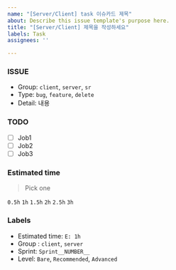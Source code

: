 ```yaml
---
name: "[Server/Client] task 이슈카드 제목"
about: Describe this issue template's purpose here.
title: "[Server/Client] 제목을 작성하세요"
labels: Task
assignees: ''

---
```


### ISSUE
* Group: `client`, `server`, `sr`
* Type: `bug`, `feature`, `delete`
* Detail: 내용 

### TODO
- [ ] Job1
- [ ] Job2
- [ ] Job3
 
### Estimated time
> Pick one

`0.5h`
`1h`
`1.5h`
`2h`
`2.5h`
`3h`

### Labels
* Estimated time: `E: 1h`
* Group : `client`, `server`
* Sprint: `Sprint__NUMBER__`
* Level: `Bare`, `Recommended`, `Advanced`
